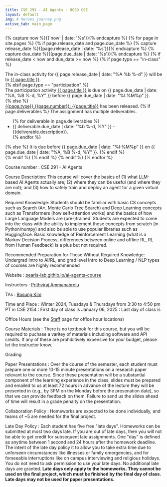 ```yaml
---
title: CSE 291 - AI Agents - UCSD CSE
layout: default
img: # heroes_journey.png
active_tab: main_page 
---
```


<!-- Display an alert about upcoming homework assignments -->
{% capture now %}{{'now' | date: '%s'}}{% endcapture %}
{% for page in site.pages %}
{% if page.release_date and page.due_date %}
{% capture release_date %}{{page.release_date | date: '%s'}}{% endcapture %}
{% capture due_date %}{{page.due_date | date: '%s'}}{% endcapture %}
{% if release_date < now and due_date >= now %}
{% if page.type == "in-class" %}
<!-- In class activity -->
<div class="alert alert-danger">
The in-class activity for {{ page.release_date | date: "%A %b %-d" }} will be to <a href="{{page.url}}">{{ page.title }}</a>.  
</div>
<!-- Other participation activity -->
{% elsif page.type == "participation" %}
<div class="alert alert-info">
The participation activity <a href="{{page.url}}">{{ page.title }}</a> is due on {{ page.due_date | date: "%A, %B %-d, %Y" }} before {{ page.due_date | date: "%I:%M%p" }}. 
</div>
{% else %}
<!-- Homework assignment -->
<div class="alert alert-success">
<a href="{{page.url}}">{{page.type}} {{page.number}}: {{page.title}}</a> has been released.  
{% if page.deliverables %}
The assignment has multiple deliverables.
<ul>
{% for deliverable in page.deliverables %}
<li>{{ deliverable.due_date | date: "%b %-d, %Y" }} - {{deliverable.description}}.</li>
{% endfor %}
</ul>
{% else %}
It is due before {{ page.due_date | date: "%I:%M%p" }} on {{ page.due_date | date: "%A, %B %-d, %Y" }}.
{% endif %}
</div>
{% endif %}
{% endif %}
{% endif %}
{% endfor %}
<!-- End alert for upcoming homework assignments -->


<!--
<div class="alert alert-success" markdown="1">
A great example of what you could build if you take this class is the [AI Dungeon](https://play.aidungeon.io/), which is an interactive fiction game  that was developed by a student at BYU using [Open AI's GPT-2](https://openai.com/blog/better-language-models/) large scale language model.
</div>
-->
<!--
<div class="alert alert-success" markdown="1">
First day of class is Thursday, January 13, 2022 at 1:45pm-3:15pm Eastern. It will take place virtually. Here is the [Zoom link](https://upenn.zoom.us/j/95868341588?pwd=a0NvbkhtUEdYTTk5d0Vmc2VvcHJrUT09). We look forward to seeing you there!
</div>
-->

Course number
: CSE 291 - AI Agents

Course Description: This course will cover the basics of (1) what LLM-based AI Agents actually are; (2) where they can be useful (and where they are not); and (3) how to safely train and deploy an agent for a given virtual domain.

Required Knowledge: Students should be familiar with basic CS concepts such as Search (A*, Monte Carlo Tree Search) and Deep Learning concepts such as Transformers (how self-attention works) and the basics of how Large Language Models are (pre-)trained. Students are expected to come into the class with the ability to implement these concepts from scratch (in Python/numpy) and also be able to use popular libraries such as Huggingface. Basic knowledge of Reinforcement Learning (what is a Markov Decision Process, differences between online and offline RL, RL from Human Feedback) is a plus but not required.

Recommended Preparation for Those Without Required Knowledge: Undergrad Intro to AI/RL, and grad level Intro to Deep Learning / NLP types of courses are highly recommended

Website
: [pearls-lab.githib.io/ai-agents-course](http://pearls-lab.githib.io/ai-agents-course)

Instructors
: [Prithviraj Ammanabrolu](https://prithvirajva.com)

TAs
: [Bosung Kim](https://bosung.github.io)

Time and Place
: Winter 2024, Tuesdays & Thursdays from 3:30 to 4:50 pm PT in CSE 2154
: First day of class is January 06, 2025
: Last day of class is

Office Hours (see the [Staff](/staff.html) page for office hour locations)

Course Materials
: There is no textbook for this course, but you will be required to puchase a varitey of materials including software and API credits. If any of these are prohibitively expensive for your budget, please let the instructor know.

<!-- Games
: [Labyrinth The Adventure Game](https://www.amazon.com/Jim-Hensons-Labyrinth-Adv-Game/dp/1916011551/) - $35 on Amazon
: [Action Castle](http://www.memento-mori.com/pdf/parsely-preview-n-play-edition) - Free (you can optionally buy it in the rad [Parsley book in print](http://www.memento-mori.com/books/parsely-book) or [PDF](http://www.memento-mori.com/pdf/parsely-pdf)) - $20-30 -->


<!-- Materials 
: [ChatGPT Plus subcription](http://chat.openai.com) - $20/month -->


Grading

Paper Presentations
: Over the course of the semester, each student must prepare one or more 10-15 minute presentations on a research paper relevant to the course. Since these presentation will be a substantial component of the learning experience in the class, slides must be prepared and emailed to us at least 72 hours in advance of the lecture they will be presented in (e.g., by 3PM on the Monday before the presenation date), so that we can provide feedback on them. Failure to send us the slides ahead of time will result in a grade penalty on the presentation. 

Collaboration Policy
: Homeworks are expected to be done individually, and teams of ~5 are needed for the final project.

Late Day Policy
: Each student has five free "late days".  Homeworks can be submitted at most two days late.  If you are out of late days, then you will not be able to get credit for subsequent late assignments. One "day" is defined as anytime between 1 second and 24 hours after the homework deadline. The intent of the late day policy it to allow you to take extra time due to unforseen circumstances like illnesses or family emergencies, and for forseeable interruptions like on campus interviewing and religious holidays.  You do not need to ask permission to use your late days.  No additional late days are granted. **Late days only apply to the homeworks. They cannot be used on the final project, which must be finished by the final day of class.  Late days may not be used for paper presentations.**
